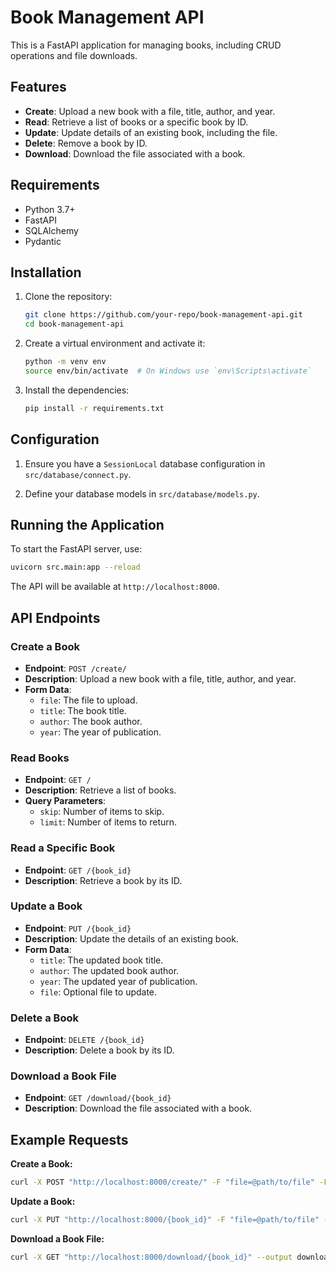 
# Book Management API

This is a FastAPI application for managing books, including CRUD operations and file downloads.

## Features

- **Create**: Upload a new book with a file, title, author, and year.
- **Read**: Retrieve a list of books or a specific book by ID.
- **Update**: Update details of an existing book, including the file.
- **Delete**: Remove a book by ID.
- **Download**: Download the file associated with a book.

## Requirements

- Python 3.7+
- FastAPI
- SQLAlchemy
- Pydantic

## Installation

1. Clone the repository:

   ```sh
   git clone https://github.com/your-repo/book-management-api.git
   cd book-management-api
   ```

2. Create a virtual environment and activate it:

   ```sh
   python -m venv env
   source env/bin/activate  # On Windows use `env\Scripts\activate`
   ```

3. Install the dependencies:

   ```sh
   pip install -r requirements.txt
   ```

## Configuration

1. Ensure you have a `SessionLocal` database configuration in `src/database/connect.py`.

2. Define your database models in `src/database/models.py`.

## Running the Application

To start the FastAPI server, use:

```sh
uvicorn src.main:app --reload
```

The API will be available at `http://localhost:8000`.

## API Endpoints

### Create a Book

- **Endpoint**: `POST /create/`
- **Description**: Upload a new book with a file, title, author, and year.
- **Form Data**:
  - `file`: The file to upload.
  - `title`: The book title.
  - `author`: The book author.
  - `year`: The year of publication.

### Read Books

- **Endpoint**: `GET /`
- **Description**: Retrieve a list of books.
- **Query Parameters**:
  - `skip`: Number of items to skip.
  - `limit`: Number of items to return.

### Read a Specific Book

- **Endpoint**: `GET /{book_id}`
- **Description**: Retrieve a book by its ID.

### Update a Book

- **Endpoint**: `PUT /{book_id}`
- **Description**: Update the details of an existing book.
- **Form Data**:
  - `title`: The updated book title.
  - `author`: The updated book author.
  - `year`: The updated year of publication.
  - `file`: Optional file to update.

### Delete a Book

- **Endpoint**: `DELETE /{book_id}`
- **Description**: Delete a book by its ID.

### Download a Book File

- **Endpoint**: `GET /download/{book_id}`
- **Description**: Download the file associated with a book.

## Example Requests

**Create a Book:**

```sh
curl -X POST "http://localhost:8000/create/" -F "file=@path/to/file" -F "title=Book Title" -F "author=Author Name" -F "year=2024"
```

**Update a Book:**

```sh
curl -X PUT "http://localhost:8000/{book_id}" -F "file=@path/to/file" -F "title=Updated Title" -F "author=Updated Author" -F "year=2025"
```

**Download a Book File:**

```sh
curl -X GET "http://localhost:8000/download/{book_id}" --output downloaded_file
```

